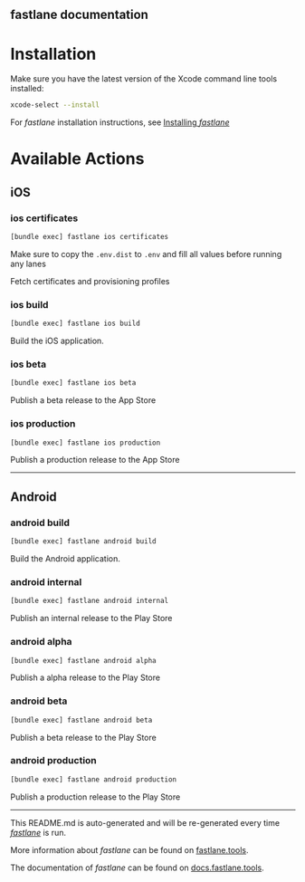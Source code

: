 fastlane documentation
----

# Installation

Make sure you have the latest version of the Xcode command line tools installed:

```sh
xcode-select --install
```

For _fastlane_ installation instructions, see [Installing _fastlane_](https://docs.fastlane.tools/#installing-fastlane)

# Available Actions

## iOS

### ios certificates

```sh
[bundle exec] fastlane ios certificates
```

Make sure to copy the `.env.dist` to `.env` and fill all values before running any lanes

Fetch certificates and provisioning profiles

### ios build

```sh
[bundle exec] fastlane ios build
```

Build the iOS application.

### ios beta

```sh
[bundle exec] fastlane ios beta
```

Publish a beta release to the App Store

### ios production

```sh
[bundle exec] fastlane ios production
```

Publish a production release to the App Store

----


## Android

### android build

```sh
[bundle exec] fastlane android build
```

Build the Android application.

### android internal

```sh
[bundle exec] fastlane android internal
```

Publish an internal release to the Play Store

### android alpha

```sh
[bundle exec] fastlane android alpha
```

Publish a alpha release to the Play Store

### android beta

```sh
[bundle exec] fastlane android beta
```

Publish a beta release to the Play Store

### android production

```sh
[bundle exec] fastlane android production
```

Publish a production release to the Play Store

----

This README.md is auto-generated and will be re-generated every time [_fastlane_](https://fastlane.tools) is run.

More information about _fastlane_ can be found on [fastlane.tools](https://fastlane.tools).

The documentation of _fastlane_ can be found on [docs.fastlane.tools](https://docs.fastlane.tools).
